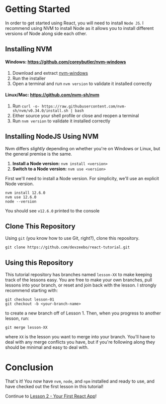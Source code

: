 # Getting Started

In order to get started using React, you will need to install `Node JS`. I
recommend using NVM to install Node as it allows you to install different
versions of Node along side each other.

## Installing NVM

#### Windows: https://github.com/coreybutler/nvm-windows

1. Download and extract [nvm-windows](https://github.com/coreybutler/nvm-windows/releases)
2. Run the installer
3. Open a terminal and run `nvm version` to validate it installed correctly

#### Linux/Mac: https://github.com/nvm-sh/nvm

1. Run `curl -o- https://raw.githubusercontent.com/nvm-sh/nvm/v0.34.0/install.sh | bash`
2. Either source your shell profile or close and reopen a terminal
3. Run `nvm version` to validate it installed correctly

## Installing NodeJS Using NVM

Nvm differs _slightly_ depending on whether you're on Windows or Linux, but
the general premise is the same.

1. **Install a Node version:** `nvm install <version>`
2. **Switch to a Node version:** `nvm use <version>`

First we'll need to install a Node version. For simplicity, we'll use an
explicit Node version.

```
nvm install 12.6.0
nvm use 12.6.0
node --version
```

You should see `v12.6.0` printed to the console

## Clone This Repository

Using `git` (you know how to use Git, right?), clone this repository.

```
git clone https://github.com/devzeebo/react-tutorial.git
```

## Using this Repository

This tutorial repository has branches named `lesson-XX` to make keeping track
of the lessons easy. You are free to make your own branches, pull lessons
into your branch, or reset and join back with the lesson. I strongly
recommend starting with:
```
git checkout lesson-01
git checkout -b <your-branch-name>
```

to create a new branch off of Lesson 1. Then, when you progress to another
lesson, run:

```
git merge lesson-XX
```

where `XX` is the lesson you want to merge into your branch. You'll have to
deal with any merge conflicts you have, but if you're following along they
should be minimal and easy to deal with.

# Conclusion

That's it! You now have `nvm`, `node`, and `npm` installed and ready to use,
and have checked out the first lesson in this tutorial!

Continue to [Lesson 2 - Your First React App](02_Setting_Up_A_Project.md)!